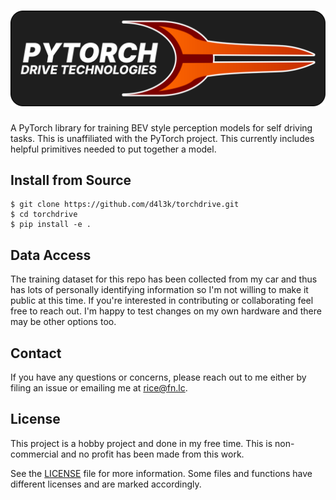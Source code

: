 # ![torchdrive](media/torchdrive.svg)

A PyTorch library for training BEV style perception models for self driving
tasks. This is unaffiliated with the PyTorch project. This currently includes
helpful primitives needed to put together a model.

## Install from Source

```
$ git clone https://github.com/d4l3k/torchdrive.git
$ cd torchdrive
$ pip install -e .
```

## Data Access

The training dataset for this repo has been collected from my car and thus has
lots of personally identifying information so I'm not willing to make it public
at this time. If you're interested in contributing or collaborating feel free to
reach out. I'm happy to test changes on my own hardware and there may be other
options too.

## Contact

If you have any questions or concerns, please reach out to me either by filing
an issue or emailing me at [rice@fn.lc](mailto:rice@fn.lc).

## License

This project is a hobby project and done in my free time. This is non-commercial
and no profit has been made from this work.

See the [LICENSE](LICENSE) file for more information. Some files and functions
have different licenses and are marked accordingly.

